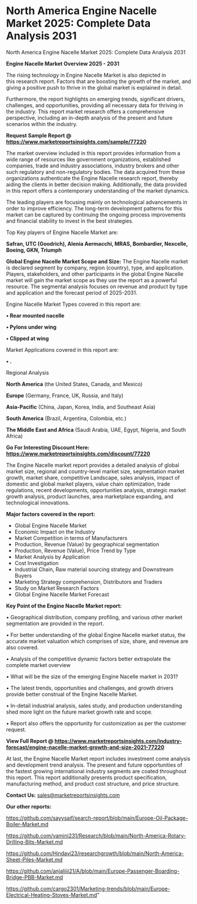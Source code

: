 # North America Engine Nacelle Market 2025: Complete Data Analysis 2031
North America Engine Nacelle Market 2025: Complete Data Analysis 2031

<Strong> Engine Nacelle Market Overview 2025 - 2031</strong>

The rising technology in Engine Nacelle Market is also depicted in this research report. Factors that are boosting the growth of the market, and giving a positive push to thrive in the global market is explained in detail.

Furthermore, the report highlights on emerging trends, significant drivers, challenges, and opportunities, providing all necessary data for thriving in the industry. This report market research offers a comprehensive perspective, including an in-depth analysis of the present and future scenarios within the industry.

<strong>Request Sample Report @ <a href=https://www.marketreportsinsights.com/sample/77220>https://www.marketreportsinsights.com/sample/77220</a></strong>

The market overview included in this report provides information from a wide range of resources like government organizations, established companies, trade and industry associations, industry brokers and other such regulatory and non-regulatory bodies. The data acquired from these organizations authenticate the Engine Nacelle research report, thereby aiding the clients in better decision making. Additionally, the data provided in this report offers a contemporary understanding of the market dynamics.

The leading players are focusing mainly on technological advancements in order to improve efficiency. The long-term development patterns for this market can be captured by continuing the ongoing process improvements and financial stability to invest in the best strategies.

Top Key players of Engine Nacelle Market are:

<strong>Safran, UTC (Goodrich), Alenia Aermacchi, MRAS, Bombardier, Nexcelle, Boeing, GKN, Triumph</strong>

<strong><b>Global Engine Nacelle Market Scope and Size:</b></strong>
The Engine Nacelle market is declared segment by company, region (country), type, and application. Players, stakeholders, and other participants in the global Engine Nacelle market will gain the market scope as they use the report as a powerful resource. The segmental analysis focuses on revenue and product by type and application and the forecast period of 2025-2031.

Engine Nacelle Market Types covered in this report are:

<strong>• Rear mounted nacelle

• Pylons under wing

• Clipped at wing</strong>

Market Applications covered in this report are:

<strong>• .</strong> 

Regional Analysis

<strong>North America</strong> (the United States, Canada, and Mexico)

<strong>Europe</strong> (Germany, France, UK, Russia, and Italy)

<strong>Asia-Pacific</strong> (China, Japan, Korea, India, and Southeast Asia)

<strong>South America</strong> (Brazil, Argentina, Colombia, etc.)

<strong>The Middle East and Africa</strong> (Saudi Arabia, UAE, Egypt, Nigeria, and South Africa)

<strong>Go For Interesting Discount Here: <a href=https://www.marketreportsinsights.com/discount/77220>https://www.marketreportsinsights.com/discount/77220</a></strong>

The Engine Nacelle market report provides a detailed analysis of global market size, regional and country-level market size, segmentation market growth, market share, competitive Landscape, sales analysis, impact of domestic and global market players, value chain optimization, trade regulations, recent developments, opportunities analysis, strategic market growth analysis, product launches, area marketplace expanding, and technological innovations.

<strong><b>Major factors covered in the report:</b></strong>
<ul>
  <li>Global Engine Nacelle Market </li>
  <li>Economic Impact on the Industry</li>
  <li>Market Competition in terms of Manufacturers</li>
  <li>Production, Revenue (Value) by geographical segmentation</li>
  <li>Production, Revenue (Value), Price Trend by Type</li>
  <li>Market Analysis by Application</li>
  <li>Cost Investigation</li>
  <li>Industrial Chain, Raw material sourcing strategy and Downstream Buyers</li>
  <li>Marketing Strategy comprehension, Distributors and Traders</li>
  <li>Study on Market Research Factors</li>
  <li>Global Engine Nacelle Market Forecast</li>
</ul>

<strong><b>Key Point of the Engine Nacelle Market report:</b></strong>

• Geographical distribution, company profiling, and various other market segmentation are provided in the report.

• For better understanding of the global Engine Nacelle market status, the accurate market valuation which comprises of size, share, and revenue are also covered.

• Analysis of the competitive dynamic factors better extrapolate the complete market overview

• What will be the size of the emerging Engine Nacelle market in 2031?

• The latest trends, opportunities and challenges, and growth drivers provide better construal of the Engine Nacelle Market.

• In-detail industrial analysis, sales study, and production understanding shed more light on the future market growth rate and scope.

• Report also offers the opportunity for customization as per the customer request.

<strong><b>View Full Report @ <a href=https://www.marketreportsinsights.com/industry-forecast/engine-nacelle-market-growth-and-size-2021-77220>https://www.marketreportsinsights.com/industry-forecast/engine-nacelle-market-growth-and-size-2021-77220</a></b></strong>


At last, the Engine Nacelle Market report includes investment come analysis and development trend analysis. The present and future opportunities of the fastest growing international industry segments are coated throughout this report. This report additionally presents product specification, manufacturing method, and product cost structure, and price structure.

<strong>Contact Us:</strong>
sales@marketreportsinsights.com

<strong>Our other reports:</strong>

<a href=https://github.com/sayysaif/search-report/blob/main/Europe-Oil-Package-Boiler-Market.md>https://github.com/sayysaif/search-report/blob/main/Europe-Oil-Package-Boiler-Market.md</a>

<a href=https://github.com/yamini231/Research/blob/main/North-America-Rotary-Drilling-Bits-Market.md>https://github.com/yamini231/Research/blob/main/North-America-Rotary-Drilling-Bits-Market.md</a>

<a href=https://github.com/Hindavi23/researchgrowth/blob/main/North-America-Sheet-Piles-Market.md>https://github.com/Hindavi23/researchgrowth/blob/main/North-America-Sheet-Piles-Market.md</a>

<a href=https://github.com/anjaliiii21/A/blob/main/Europe-Passenger-Boarding-Bridge-PBB-Market.md>https://github.com/anjaliiii21/A/blob/main/Europe-Passenger-Boarding-Bridge-PBB-Market.md</a>

<a href=https://github.com/cargo2301/Marketing-trends/blob/main/Europe-Electrical-Heating-Stoves-Market.md>https://github.com/cargo2301/Marketing-trends/blob/main/Europe-Electrical-Heating-Stoves-Market.md</a>"
